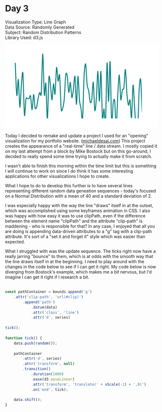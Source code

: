 # Day 3

Visualization Type: Line Graph <br>
Data Source: Randomly Generated <br>
Subject: Random Distribution Patterns <br>
Library Used: d3.js <br>

![Day Three](day3.png)

Today I decided to remake and update a project I used for an "opening" visualization for my portfolio website. (<a href="www.michaeldesai.com">michaeldesai.com</a>) This project creates the appearance of a "real-time" line / data stream. I mostly copied it on my last attempt from a block by Mike Bostock but on this go-around, I decided to really spend some time trying to actually make it from scratch. 

I wasn't able to finish this morning within the time limit but this is something I will continue to work on since I do think it has some interesting applications for other visualizations I hope to create. 

What I hope to do to develop this further is to have several lines representing different random data geneation sequences - today's focused on a Normal Distribution with a mean of 40 and a standard deviation of 2. 

I was especially happy with the way the line "draws" itself in at the outset, which was accomplished using some keyframes animation in CSS. I also was happy with how easy it was to use clipPath, even if the difference between the element name "clipPath" and the attribute "clip-path" is maddening - who is responsible for that? In any case, I enjoyed that all you are doing is appending data-driven attributes to a "g" tag with a clip-path attribute. It's sort of a "set it and forget it" style which was easier than expected.

What I struggled with was the update sequence. The ticks right now have a really jarring "bounce" to them, which is at odds with the smooth way that the line draws itself in at the beginning. I need to play around with the changes in the code below to see if I can get it right. My code below is now diverging from Bostock's example, which makes me a bit nervous, but I'd imagine I can get it right if I research a bit. 

```javascript

const pathContainer = bounds.append('g')
    .attr('clip-path', 'url(#clip)')
        .append('path')
            .datum(data)
            .attr('class', 'line')
            .attr('d', series)

tick();

function tick() {
    data.push(random());

    pathContainer
        .attr('d', series)
        .attr('transform', null)
        .transition()
            .duration(1000)
            .ease(d3.easeLinear)
            .attr('transform', 'translate(' + xScale(-1) + ',0)')
            .on('end', tick);

    data.shift();
}

```

